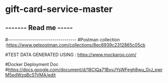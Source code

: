 # gift-card-service-master
## ------- Read me ----- ##

#----------------------------------
#Postman collection :https://www.getpostman.com/collections/8ec8939c2312865c05cb

#TEST DATA GENERATED USING : https://www.mockaroo.com/

#Docker Deployment Doc 
#https://docs.google.com/document/d/18CIQa71BxvJYsWFegh8wu_GrJ_pwrM5edWzqBcS1VMA/edit
